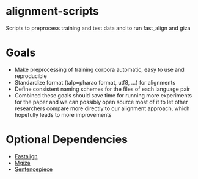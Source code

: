 # alignment-scripts
Scripts to preprocess training and test data and to run fast_align and giza

# Goals
* Make preprocessing of training corpora automatic, easy to use and reproducible
* Standardize format (talp=pharao format, utf8, ...) for alignments
* Define consistent naming schemes for the files of each language pair
* Combined these goals should save time for running more experiments for the paper and we can possibly open source most of it to let other researchers compare more directly to our alignment approach, which hopefully leads to more improvements

# Optional Dependencies
- [Fastalign](https://github.com/clab/fast_align)
- [Mgiza](https://github.com/moses-smt/mgiza/)
- [Sentencepiece](https://github.com/google/sentencepiece)
